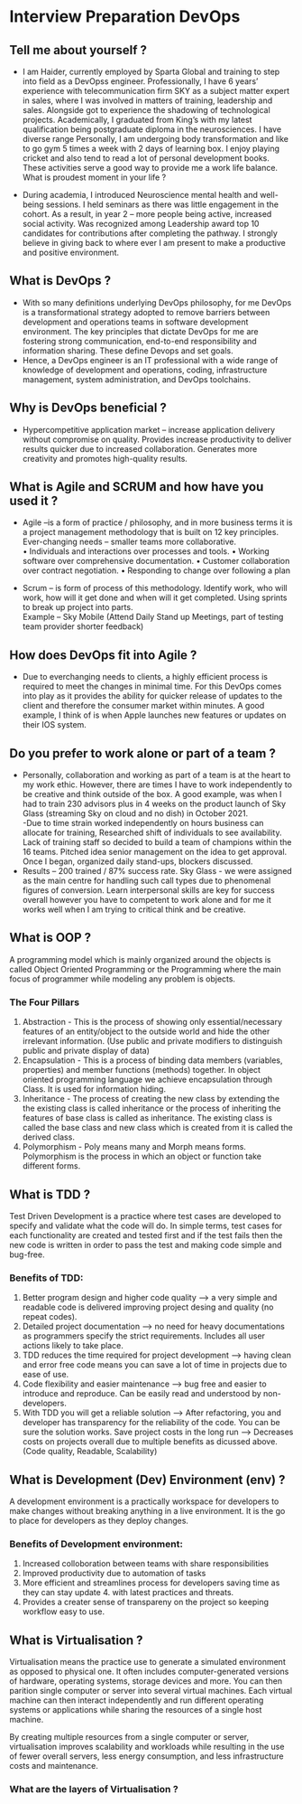 #  Interview Preparation DevOps

## Tell me about yourself ?
- I am Haider, currently employed by Sparta Global and training to step into field as a DevOpss engineer. Professionally, I have 6 years’ experience with telecommunication firm SKY as a subject matter expert in sales, where I was involved in matters of training, leadership and sales. Alongside got to experience the shadowing of technological projects. Academically, I graduated from King’s with my latest qualification being postgraduate diploma in the neurosciences. I have diverse range 
Personally, I am undergoing body transformation and like to go gym 5 times a week with 2 days of learning box. I enjoy playing cricket and also tend to read a lot of personal development books. These activities serve a good way to provide me a work life balance. 
What is proudest moment in your life ? 

- During academia, I introduced Neuroscience mental health and well-being sessions. I held seminars as there was little engagement in the cohort. As a result, in year 2 – more people being active, increased social activity. Was recognized among Leadership award top 10 candidates for contributions after completing the pathway.  I strongly believe in giving back to where ever I am present to make a productive and positive environment. 

##  What is DevOps ?

- With so many definitions underlying DevOps philosophy, for me DevOps is a transformational strategy adopted to remove barriers between development and operations teams in software development environment.  The key principles that dictate DevOps for me are fostering strong communication, end-to-end responsibility and information sharing. These define Devops and set goals.  
- Hence, a DevOps engineer is an IT professional with a wide range of knowledge of development and operations, coding, infrastructure management, system administration, and DevOps toolchains. 

 ##  Why is DevOps beneficial ? 
 - Hypercompetitive application market – increase application delivery without compromise on quality. Provides increase productivity to deliver results quicker due to increased collaboration. Generates more creativity and promotes high-quality results.  

## What is Agile and SCRUM and how have you used it ? 

 
- Agile –is a form of practice / philosophy, and in more business terms it is a project management methodology that is built on 12 key principles. Ever-changing needs – smaller teams more collaborative.  
•	Individuals and interactions over processes and tools. 
•	Working software over comprehensive documentation. 
•	Customer collaboration over contract negotiation. 
•	Responding to change over following a plan 
 
- Scrum – is form of process of this methodology. Identify work, who will work, how will it get done and when will it get completed. Using sprints to break up project into parts.  
 Example – Sky Mobile (Attend Daily Stand up Meetings, part of testing team provider shorter feedback)   
 
## How does DevOps fit into Agile ?   

- Due to everchanging needs to clients,  a highly efficient process is required to meet the changes in minimal time. For this DevOps comes into play as it provides the ability for quicker release of updates to the client and therefore the consumer market within minutes. A good example, I think of is when Apple launches new features or updates on their IOS system. 

 
##  Do you prefer to work alone or part of a team ? 
 
- Personally, collaboration and working as part of a team is at the heart to my work ethic. However, there are times I have to work independently to be creative and think outside of the box. A good example, was when I had to train 230 advisors plus in 4 weeks on the product launch of Sky Glass (streaming Sky on cloud and no dish) in October 2021.  
-Due to time strain worked independently on hours business can allocate for training, Researched shift of individuals to see availability. Lack of training staff so decided to build a team of champions within the 16 teams. Pitched idea senior management on the idea to get approval. Once I began, organized daily stand-ups, blockers discussed. 
- Results – 200 trained / 87% success rate. Sky Glass -  we were assigned as the main centre for handling such call types due to phenomenal figures of conversion.  Learn interpersonal skills are key for success overall however you have to competent to work alone and for me it works well when I am trying to critical think and be creative.  

## What is OOP ?

A programming model which is mainly organized around the objects is called Object Oriented Programming or the Programming where the main focus of programmer while modeling any problem is objects. 

### The Four Pillars
1. Abstraction - This is the process of showing only essential/necessary features of an entity/object to the outside world and hide the other irrelevant information. (Use public and private modifiers to distinguish public and private display of data)
2. Encapsulation - This is a process of binding data members (variables, properties) and member functions (methods) together. In object oriented programming language we achieve encapsulation through Class. It is used for information hiding. 
3. Inheritance - The process of creating the new class by extending the the existing class is called inheritance or the process of inheriting the features of base class is called as inheritance.
The existing class is called the base class and new class which is created from it is called the derived class.
4. Polymorphism - Poly means many and Morph means forms. Polymorphism is the process in which an object or function take different forms.

## What is TDD ?
Test Driven Development is a practice where test cases are developed to specify and validate what the code will do.
In simple terms, test cases for each functionality are created and tested first and if the test fails then the new code is written in order to pass the test and making code simple and bug-free.
### Benefits of TDD: 
1. Better program design and higher code quality --> a very simple and readable code is delivered improving project desing and quality (no repeat codes).
2. Detailed project documentation --> no need for heavy documentations as programmers specify the strict requirements. Includes all user actions likely to take place.
3. TDD reduces the time required for project development --> having clean and error free code means you can save a lot of time in projects due to ease of use.
4. Code flexibility and easier maintenance --> bug free and easier to introduce and reproduce. Can be easily read and understood by non-developers.
5. With TDD you will get a reliable solution --> After refactoring, you and developer has transparency for the reliability of the code. You can be sure the solution works.
Save project costs in the long run --> Decreases costs on projects overall due to multiple benefits as dicussed above. (Code quality, Readable, Scalability)


##  What is Development (Dev) Environment (env) ?
A development environment is a practically workspace for developers to make changes without breaking anything in a live environment. It is the go to place for developers as they deploy changes.
### Benefits of Development environment:
1. Increased colloboration between teams with share responsibilities
2. Improved productivity due to automation of tasks
3. More efficient and streamlines process for developers saving time as they can stay update 4. with latest practices and threats.
4. Provides a creater sense of transpareny on the project so keeping workflow easy to use.
##  What is  Virtualisation ? 

Virtualisation means the practice use to generate a simulated environment as opposed to physical one. It often includes computer-generated versions of hardware, operating systems, storage devices and more. You can then parition single computer or server into several virtual machines. Each virtual machine can then interact independently and run different operating systems or applications while sharing the resources of a single host machine.

By creating multiple resources from a single computer or server, virtualisation improves scalability and workloads while resulting in the use of fewer overall servers, less energy consumption, and less infrastructure costs and maintenance.
### What are the layers of Virtualisation ? 